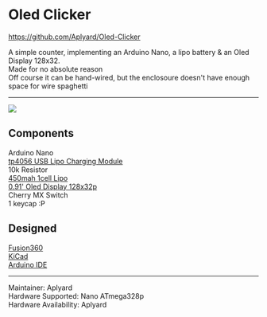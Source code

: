 # Oled Clicker
https://github.com/Aplyard/Oled-Clicker

A simple counter, implementing an Arduino Nano, a lipo battery & an Oled Display 128x32.  
Made for no absolute reason  
Off course it can be hand-wired, but the enclosoure doesn't have enough space for wire spaghetti  

---
![](https://i.imgur.com/B7iRXys.jpg)

**Components**  
-
Arduino Nano  
[tp4056 USB Lipo Charging Module](https://i.imgur.com/EEmYTeY.png)  
10k Resistor  
[450mah 1cell Lipo](https://i.imgur.com/DlrVCJd.png)  
[0.91' Oled Display 128x32p](https://i.imgur.com/tNMHrN5.jpg)  
Cherry MX Switch  
1 keycap :P

**Designed**
-  
[Fusion360](https://www.autodesk.com/products/fusion-360/overview)    
[KiCad](https://github.com/KiCad)    
[Arduino IDE](https://www.arduino.cc/en/main/software)

---   
Maintainer: Aplyard  
Hardware Supported: Nano ATmega328p  
Hardware Availability: Aplyard
